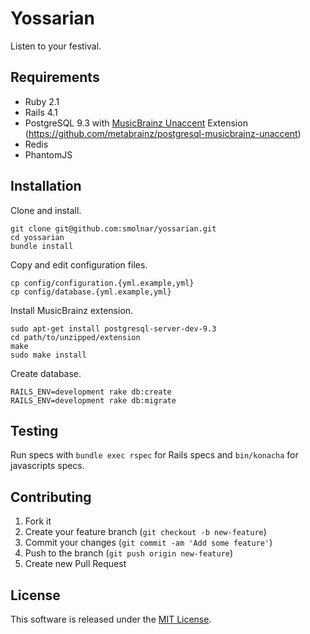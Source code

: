 # Yossarian

Listen to your festival.

## Requirements

* Ruby 2.1
* Rails 4.1
* PostgreSQL 9.3 with [MusicBrainz Unaccent]() Extension (https://github.com/metabrainz/postgresql-musicbrainz-unaccent) 
* Redis
* PhantomJS

## Installation

Clone and install.

```
git clone git@github.com:smolnar/yossarian.git
cd yossarian
bundle install
```

Copy and edit configuration files.

```
cp config/configuration.{yml.example,yml}
cp config/database.{yml.example,yml}
```

Install MusicBrainz extension.

```
sudo apt-get install postgresql-server-dev-9.3
cd path/to/unzipped/extension
make
sudo make install
```

Create database.

```
RAILS_ENV=development rake db:create
RAILS_ENV=development rake db:migrate
```

## Testing

Run specs with `bundle exec rspec` for Rails specs and `bin/konacha` for javascripts specs.

## Contributing

1. Fork it
2. Create your feature branch (`git checkout -b new-feature`)
3. Commit your changes (`git commit -am 'Add some feature'`)
4. Push to the branch (`git push origin new-feature`)
5. Create new Pull Request

## License

This software is released under the [MIT License](LICENSE.md).
